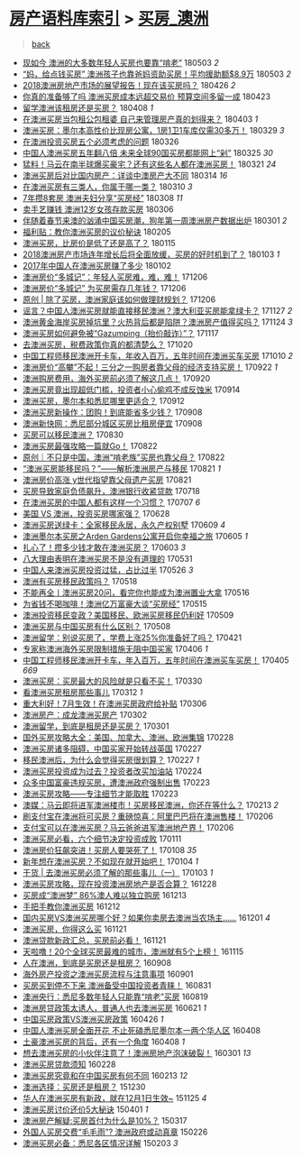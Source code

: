 [房产语料库索引](../../README.md)  > [买房_澳洲](买房_澳洲.md)
====
> [back](../README.md)

- [现如今 澳洲的大多数年轻人买房也要靠“啃老”](http://jkwz.applinzi.com/ittc/7098880678953485329.html#%E7%8E%B0%E5%A6%82%E4%BB%8A+%E6%BE%B3%E6%B4%B2%E7%9A%84%E5%A4%A7%E5%A4%9A%E6%95%B0%E5%B9%B4%E8%BD%BB%E4%BA%BA%E4%B9%B0%E6%88%BF%E4%B9%9F%E8%A6%81%E9%9D%A0%E2%80%9C%E5%95%83%E8%80%81%E2%80%9D) 180503 *2* 
- [“妈，给点钱买房” 澳洲孩子也靠爸妈资助买房！平均援助额$8.9万](http://jkwz.applinzi.com/ittc/7098837443384181767.html#%E2%80%9C%E5%A6%88%EF%BC%8C%E7%BB%99%E7%82%B9%E9%92%B1%E4%B9%B0%E6%88%BF%E2%80%9D+%E6%BE%B3%E6%B4%B2%E5%AD%A9%E5%AD%90%E4%B9%9F%E9%9D%A0%E7%88%B8%E5%A6%88%E8%B5%84%E5%8A%A9%E4%B9%B0%E6%88%BF%EF%BC%81%E5%B9%B3%E5%9D%87%E6%8F%B4%E5%8A%A9%E9%A2%9D%248.9%E4%B8%87) 180503 *2* 
- [2018澳洲房地产市场的展望报告！现在该买房吗？](http://jkwz.applinzi.com/ittc/7096379049406628870.html#2018%E6%BE%B3%E6%B4%B2%E6%88%BF%E5%9C%B0%E4%BA%A7%E5%B8%82%E5%9C%BA%E7%9A%84%E5%B1%95%E6%9C%9B%E6%8A%A5%E5%91%8A%EF%BC%81%E7%8E%B0%E5%9C%A8%E8%AF%A5%E4%B9%B0%E6%88%BF%E5%90%97%EF%BC%9F) 180426 *2* 
- [你真的准备够了吗 澳洲买房成本远超交易价 预算空间多留一成](http://jkwz.applinzi.com/ittc/7095098162077500433.html#%E4%BD%A0%E7%9C%9F%E7%9A%84%E5%87%86%E5%A4%87%E5%A4%9F%E4%BA%86%E5%90%97+%E6%BE%B3%E6%B4%B2%E4%B9%B0%E6%88%BF%E6%88%90%E6%9C%AC%E8%BF%9C%E8%B6%85%E4%BA%A4%E6%98%93%E4%BB%B7+%E9%A2%84%E7%AE%97%E7%A9%BA%E9%97%B4%E5%A4%9A%E7%95%99%E4%B8%80%E6%88%90) 180423  
- [留学澳洲该租房还是买房？](http://jkwz.applinzi.com/ittc/7089666021088822283.html#%E7%95%99%E5%AD%A6%E6%BE%B3%E6%B4%B2%E8%AF%A5%E7%A7%9F%E6%88%BF%E8%BF%98%E6%98%AF%E4%B9%B0%E6%88%BF%EF%BC%9F) 180408 *1* 
- [在澳洲买房当包租公包租婆 自己来管理房产真的划得来？](http://jkwz.applinzi.com/ittc/7087761792698942480.html#%E5%9C%A8%E6%BE%B3%E6%B4%B2%E4%B9%B0%E6%88%BF%E5%BD%93%E5%8C%85%E7%A7%9F%E5%85%AC%E5%8C%85%E7%A7%9F%E5%A9%86+%E8%87%AA%E5%B7%B1%E6%9D%A5%E7%AE%A1%E7%90%86%E6%88%BF%E4%BA%A7%E7%9C%9F%E7%9A%84%E5%88%92%E5%BE%97%E6%9D%A5%EF%BC%9F) 180403 *1* 
- [澳洲买房：墨尔本高性价比现房公寓，1房1卫1车库仅需30多万！](http://jkwz.applinzi.com/ittc/7085860831139202058.html#%E6%BE%B3%E6%B4%B2%E4%B9%B0%E6%88%BF%EF%BC%9A%E5%A2%A8%E5%B0%94%E6%9C%AC%E9%AB%98%E6%80%A7%E4%BB%B7%E6%AF%94%E7%8E%B0%E6%88%BF%E5%85%AC%E5%AF%93%EF%BC%8C1%E6%88%BF1%E5%8D%AB1%E8%BD%A6%E5%BA%93%E4%BB%85%E9%9C%8030%E5%A4%9A%E4%B8%87%EF%BC%81) 180329 *3* 
- [在澳洲投资买房五个必须考虑的问题](http://jkwz.applinzi.com/ittc/7084707319881663499.html#%E5%9C%A8%E6%BE%B3%E6%B4%B2%E6%8A%95%E8%B5%84%E4%B9%B0%E6%88%BF%E4%BA%94%E4%B8%AA%E5%BF%85%E9%A1%BB%E8%80%83%E8%99%91%E7%9A%84%E9%97%AE%E9%A2%98) 180326  
- [中国人澳洲买房五年翻八倍 未来全球90国买房都能网上“剁”](http://jkwz.applinzi.com/ittc/7084369956575904778.html#%E4%B8%AD%E5%9B%BD%E4%BA%BA%E6%BE%B3%E6%B4%B2%E4%B9%B0%E6%88%BF%E4%BA%94%E5%B9%B4%E7%BF%BB%E5%85%AB%E5%80%8D+%E6%9C%AA%E6%9D%A5%E5%85%A8%E7%90%8390%E5%9B%BD%E4%B9%B0%E6%88%BF%E9%83%BD%E8%83%BD%E7%BD%91%E4%B8%8A%E2%80%9C%E5%89%81%E2%80%9D) 180325 *30* 
- [猛料！马云在南半球爆买豪宅？还有这些名人都在澳洲买房！](http://jkwz.applinzi.com/ittc/7082861067808277520.html#%E7%8C%9B%E6%96%99%EF%BC%81%E9%A9%AC%E4%BA%91%E5%9C%A8%E5%8D%97%E5%8D%8A%E7%90%83%E7%88%86%E4%B9%B0%E8%B1%AA%E5%AE%85%EF%BC%9F%E8%BF%98%E6%9C%89%E8%BF%99%E4%BA%9B%E5%90%8D%E4%BA%BA%E9%83%BD%E5%9C%A8%E6%BE%B3%E6%B4%B2%E4%B9%B0%E6%88%BF%EF%BC%81) 180321 *24* 
- [澳洲买房后对比国内房产：详谈中澳房产大不同](http://jkwz.applinzi.com/ittc/7079899879851951110.html#%E6%BE%B3%E6%B4%B2%E4%B9%B0%E6%88%BF%E5%90%8E%E5%AF%B9%E6%AF%94%E5%9B%BD%E5%86%85%E6%88%BF%E4%BA%A7%EF%BC%9A%E8%AF%A6%E8%B0%88%E4%B8%AD%E6%BE%B3%E6%88%BF%E4%BA%A7%E5%A4%A7%E4%B8%8D%E5%90%8C) 180314 *16* 
- [在澳洲买房有三类人，你属于哪一类？](http://jkwz.applinzi.com/ittc/7078761721093424144.html#%E5%9C%A8%E6%BE%B3%E6%B4%B2%E4%B9%B0%E6%88%BF%E6%9C%89%E4%B8%89%E7%B1%BB%E4%BA%BA%EF%BC%8C%E4%BD%A0%E5%B1%9E%E4%BA%8E%E5%93%AA%E4%B8%80%E7%B1%BB%EF%BC%9F) 180310 *3* 
- [7年攒8套房 澳洲夫妇分享“买房经”](http://jkwz.applinzi.com/ittc/7078110567162446854.html#7%E5%B9%B4%E6%94%928%E5%A5%97%E6%88%BF+%E6%BE%B3%E6%B4%B2%E5%A4%AB%E5%A6%87%E5%88%86%E4%BA%AB%E2%80%9C%E4%B9%B0%E6%88%BF%E7%BB%8F%E2%80%9D) 180308 *11* 
- [卖手艺赚钱 澳洲12岁女孩存款买房](http://jkwz.applinzi.com/ittc/7077393882520486929.html#%E5%8D%96%E6%89%8B%E8%89%BA%E8%B5%9A%E9%92%B1+%E6%BE%B3%E6%B4%B212%E5%B2%81%E5%A5%B3%E5%AD%A9%E5%AD%98%E6%AC%BE%E4%B9%B0%E6%88%BF) 180306  
- [伴随着春节来澳的汹涌中国买房潮，狗年第一周澳洲房产数据出炉](http://jkwz.applinzi.com/ittc/7075519762157536273.html#%E4%BC%B4%E9%9A%8F%E7%9D%80%E6%98%A5%E8%8A%82%E6%9D%A5%E6%BE%B3%E7%9A%84%E6%B1%B9%E6%B6%8C%E4%B8%AD%E5%9B%BD%E4%B9%B0%E6%88%BF%E6%BD%AE%EF%BC%8C%E7%8B%97%E5%B9%B4%E7%AC%AC%E4%B8%80%E5%91%A8%E6%BE%B3%E6%B4%B2%E6%88%BF%E4%BA%A7%E6%95%B0%E6%8D%AE%E5%87%BA%E7%82%89) 180301 *2* 
- [福利贴：教你澳洲买房的议价秘诀](http://jkwz.applinzi.com/ittc/7066560114134090768.html#%E7%A6%8F%E5%88%A9%E8%B4%B4%EF%BC%9A%E6%95%99%E4%BD%A0%E6%BE%B3%E6%B4%B2%E4%B9%B0%E6%88%BF%E7%9A%84%E8%AE%AE%E4%BB%B7%E7%A7%98%E8%AF%80) 180205  
- [澳洲买房，比房价是低了还是高了？](http://jkwz.applinzi.com/ittc/7058888990625629201.html#%E6%BE%B3%E6%B4%B2%E4%B9%B0%E6%88%BF%EF%BC%8C%E6%AF%94%E6%88%BF%E4%BB%B7%E6%98%AF%E4%BD%8E%E4%BA%86%E8%BF%98%E6%98%AF%E9%AB%98%E4%BA%86%EF%BC%9F) 180115  
- [2018澳洲房产市场连年增长后将全面放缓，买房的好时机到了？](http://jkwz.applinzi.com/ittc/7054353061835703307.html#2018%E6%BE%B3%E6%B4%B2%E6%88%BF%E4%BA%A7%E5%B8%82%E5%9C%BA%E8%BF%9E%E5%B9%B4%E5%A2%9E%E9%95%BF%E5%90%8E%E5%B0%86%E5%85%A8%E9%9D%A2%E6%94%BE%E7%BC%93%EF%BC%8C%E4%B9%B0%E6%88%BF%E7%9A%84%E5%A5%BD%E6%97%B6%E6%9C%BA%E5%88%B0%E4%BA%86%EF%BC%9F) 180103 *1* 
- [2017年中国人在澳洲买房赚了多少](http://jkwz.applinzi.com/ittc/7054126079659213835.html#2017%E5%B9%B4%E4%B8%AD%E5%9B%BD%E4%BA%BA%E5%9C%A8%E6%BE%B3%E6%B4%B2%E4%B9%B0%E6%88%BF%E8%B5%9A%E4%BA%86%E5%A4%9A%E5%B0%91) 180102  
- [澳洲房价“多城记”：年轻人买房难，难，难！](http://jkwz.applinzi.com/ittc/7044010613573944337.html#%E6%BE%B3%E6%B4%B2%E6%88%BF%E4%BB%B7%E2%80%9C%E5%A4%9A%E5%9F%8E%E8%AE%B0%E2%80%9D%EF%BC%9A%E5%B9%B4%E8%BD%BB%E4%BA%BA%E4%B9%B0%E6%88%BF%E9%9A%BE%EF%BC%8C%E9%9A%BE%EF%BC%8C%E9%9A%BE%EF%BC%81) 171206  
- [澳洲房价“多城记” 为买房需存几年钱？](http://jkwz.applinzi.com/ittc/7044010613372617744.html#%E6%BE%B3%E6%B4%B2%E6%88%BF%E4%BB%B7%E2%80%9C%E5%A4%9A%E5%9F%8E%E8%AE%B0%E2%80%9D+%E4%B8%BA%E4%B9%B0%E6%88%BF%E9%9C%80%E5%AD%98%E5%87%A0%E5%B9%B4%E9%92%B1%EF%BC%9F) 171206  
- [原创 | 除了买房，澳洲家庭该如何做理财规划？](http://jkwz.applinzi.com/ittc/7042190100568474640.html#%E5%8E%9F%E5%88%9B+%7C+%E9%99%A4%E4%BA%86%E4%B9%B0%E6%88%BF%EF%BC%8C%E6%BE%B3%E6%B4%B2%E5%AE%B6%E5%BA%AD%E8%AF%A5%E5%A6%82%E4%BD%95%E5%81%9A%E7%90%86%E8%B4%A2%E8%A7%84%E5%88%92%EF%BC%9F) 171206  
- [谣言？中国人澳洲买房就能直接移民澳洲？澳大利亚买房能拿绿卡？](http://jkwz.applinzi.com/ittc/7039517731655779344.html#%E8%B0%A3%E8%A8%80%EF%BC%9F%E4%B8%AD%E5%9B%BD%E4%BA%BA%E6%BE%B3%E6%B4%B2%E4%B9%B0%E6%88%BF%E5%B0%B1%E8%83%BD%E7%9B%B4%E6%8E%A5%E7%A7%BB%E6%B0%91%E6%BE%B3%E6%B4%B2%EF%BC%9F%E6%BE%B3%E5%A4%A7%E5%88%A9%E4%BA%9A%E4%B9%B0%E6%88%BF%E8%83%BD%E6%8B%BF%E7%BB%BF%E5%8D%A1%EF%BC%9F) 171127 *2* 
- [澳洲黄金海岸买房掉坑里？火热背后都是陷阱？澳洲房产值得买吗？](http://jkwz.applinzi.com/ittc/7038525750087517201.html#%E6%BE%B3%E6%B4%B2%E9%BB%84%E9%87%91%E6%B5%B7%E5%B2%B8%E4%B9%B0%E6%88%BF%E6%8E%89%E5%9D%91%E9%87%8C%EF%BC%9F%E7%81%AB%E7%83%AD%E8%83%8C%E5%90%8E%E9%83%BD%E6%98%AF%E9%99%B7%E9%98%B1%EF%BC%9F%E6%BE%B3%E6%B4%B2%E6%88%BF%E4%BA%A7%E5%80%BC%E5%BE%97%E4%B9%B0%E5%90%97%EF%BC%9F) 171124 *3* 
- [澳洲买房如何避免被“Gazumping（抬价敲诈）”？](http://jkwz.applinzi.com/ittc/7036863379833095185.html#%E6%BE%B3%E6%B4%B2%E4%B9%B0%E6%88%BF%E5%A6%82%E4%BD%95%E9%81%BF%E5%85%8D%E8%A2%AB%E2%80%9CGazumping%EF%BC%88%E6%8A%AC%E4%BB%B7%E6%95%B2%E8%AF%88%EF%BC%89%E2%80%9D%EF%BC%9F) 171117  
- [去澳洲买房，税费政策你真的都清楚么？](http://jkwz.applinzi.com/ittc/7026483692229362705.html#%E5%8E%BB%E6%BE%B3%E6%B4%B2%E4%B9%B0%E6%88%BF%EF%BC%8C%E7%A8%8E%E8%B4%B9%E6%94%BF%E7%AD%96%E4%BD%A0%E7%9C%9F%E7%9A%84%E9%83%BD%E6%B8%85%E6%A5%9A%E4%B9%88%EF%BC%9F) 171020  
- [中国工程师移民澳洲开卡车，年收入百万，五年时间在澳洲买车买房](http://jkwz.applinzi.com/ittc/7022862065662952464.html#%E4%B8%AD%E5%9B%BD%E5%B7%A5%E7%A8%8B%E5%B8%88%E7%A7%BB%E6%B0%91%E6%BE%B3%E6%B4%B2%E5%BC%80%E5%8D%A1%E8%BD%A6%EF%BC%8C%E5%B9%B4%E6%94%B6%E5%85%A5%E7%99%BE%E4%B8%87%EF%BC%8C%E4%BA%94%E5%B9%B4%E6%97%B6%E9%97%B4%E5%9C%A8%E6%BE%B3%E6%B4%B2%E4%B9%B0%E8%BD%A6%E4%B9%B0%E6%88%BF) 171010 *2* 
- [澳洲房价“高攀”不起！三分之一购房者靠父母的经济支持买房！](http://jkwz.applinzi.com/ittc/7016133330297422865.html#%E6%BE%B3%E6%B4%B2%E6%88%BF%E4%BB%B7%E2%80%9C%E9%AB%98%E6%94%80%E2%80%9D%E4%B8%8D%E8%B5%B7%EF%BC%81%E4%B8%89%E5%88%86%E4%B9%8B%E4%B8%80%E8%B4%AD%E6%88%BF%E8%80%85%E9%9D%A0%E7%88%B6%E6%AF%8D%E7%9A%84%E7%BB%8F%E6%B5%8E%E6%94%AF%E6%8C%81%E4%B9%B0%E6%88%BF%EF%BC%81) 170922 *1* 
- [澳洲购房费用，海外买房前必须了解这几点！](http://jkwz.applinzi.com/ittc/7015408782241432593.html#%E6%BE%B3%E6%B4%B2%E8%B4%AD%E6%88%BF%E8%B4%B9%E7%94%A8%EF%BC%8C%E6%B5%B7%E5%A4%96%E4%B9%B0%E6%88%BF%E5%89%8D%E5%BF%85%E9%A1%BB%E4%BA%86%E8%A7%A3%E8%BF%99%E5%87%A0%E7%82%B9%EF%BC%81) 170920  
- [澳洲买房竟出现超低门槛，投资者小心偷鸡不成反蚀米](http://jkwz.applinzi.com/ittc/7013181986058011665.html#%E6%BE%B3%E6%B4%B2%E4%B9%B0%E6%88%BF%E7%AB%9F%E5%87%BA%E7%8E%B0%E8%B6%85%E4%BD%8E%E9%97%A8%E6%A7%9B%EF%BC%8C%E6%8A%95%E8%B5%84%E8%80%85%E5%B0%8F%E5%BF%83%E5%81%B7%E9%B8%A1%E4%B8%8D%E6%88%90%E5%8F%8D%E8%9A%80%E7%B1%B3) 170914  
- [澳洲买房，墨尔本和悉尼哪里更适合？](http://jkwz.applinzi.com/ittc/7012474478129579024.html#%E6%BE%B3%E6%B4%B2%E4%B9%B0%E6%88%BF%EF%BC%8C%E5%A2%A8%E5%B0%94%E6%9C%AC%E5%92%8C%E6%82%89%E5%B0%BC%E5%93%AA%E9%87%8C%E6%9B%B4%E9%80%82%E5%90%88%EF%BC%9F) 170912  
- [澳洲买房新操作：团购！到底能省多少钱？](http://jkwz.applinzi.com/ittc/7010939465336620048.html#%E6%BE%B3%E6%B4%B2%E4%B9%B0%E6%88%BF%E6%96%B0%E6%93%8D%E4%BD%9C%EF%BC%9A%E5%9B%A2%E8%B4%AD%EF%BC%81%E5%88%B0%E5%BA%95%E8%83%BD%E7%9C%81%E5%A4%9A%E5%B0%91%E9%92%B1%EF%BC%9F) 170908  
- [澳洲新快网：悉尼部分城区买房比租房便宜](http://jkwz.applinzi.com/ittc/7010936099608986385.html#%E6%BE%B3%E6%B4%B2%E6%96%B0%E5%BF%AB%E7%BD%91%EF%BC%9A%E6%82%89%E5%B0%BC%E9%83%A8%E5%88%86%E5%9F%8E%E5%8C%BA%E4%B9%B0%E6%88%BF%E6%AF%94%E7%A7%9F%E6%88%BF%E4%BE%BF%E5%AE%9C) 170908  
- [买房可以移民澳洲？](http://jkwz.applinzi.com/ittc/7007658926856995857.html#%E4%B9%B0%E6%88%BF%E5%8F%AF%E4%BB%A5%E7%A7%BB%E6%B0%91%E6%BE%B3%E6%B4%B2%EF%BC%9F) 170830  
- [澳洲买房最强攻略一篇就Go！](http://jkwz.applinzi.com/ittc/7004680732398846993.html#%E6%BE%B3%E6%B4%B2%E4%B9%B0%E6%88%BF%E6%9C%80%E5%BC%BA%E6%94%BB%E7%95%A5%E4%B8%80%E7%AF%87%E5%B0%B1Go%EF%BC%81) 170822  
- [原创｜不只是中国，澳洲“啃老族”买房也靠父母？](http://jkwz.applinzi.com/ittc/7004629073652089873.html#%E5%8E%9F%E5%88%9B%EF%BD%9C%E4%B8%8D%E5%8F%AA%E6%98%AF%E4%B8%AD%E5%9B%BD%EF%BC%8C%E6%BE%B3%E6%B4%B2%E2%80%9C%E5%95%83%E8%80%81%E6%97%8F%E2%80%9D%E4%B9%B0%E6%88%BF%E4%B9%9F%E9%9D%A0%E7%88%B6%E6%AF%8D%EF%BC%9F) 170822  
- [“澳洲买房能移民吗？”——解析澳洲房产与移民](http://jkwz.applinzi.com/ittc/7004215554964194321.html#%E2%80%9C%E6%BE%B3%E6%B4%B2%E4%B9%B0%E6%88%BF%E8%83%BD%E7%A7%BB%E6%B0%91%E5%90%97%EF%BC%9F%E2%80%9D%E2%80%94%E2%80%94%E8%A7%A3%E6%9E%90%E6%BE%B3%E6%B4%B2%E6%88%BF%E4%BA%A7%E4%B8%8E%E7%A7%BB%E6%B0%91) 170821 *1* 
- [澳洲房价高涨 y世代指望靠父母遗产买房](http://jkwz.applinzi.com/ittc/7004276598415819792.html#%E6%BE%B3%E6%B4%B2%E6%88%BF%E4%BB%B7%E9%AB%98%E6%B6%A8+y%E4%B8%96%E4%BB%A3%E6%8C%87%E6%9C%9B%E9%9D%A0%E7%88%B6%E6%AF%8D%E9%81%97%E4%BA%A7%E4%B9%B0%E6%88%BF) 170821  
- [买房导致家庭负债飙升，澳洲银行收紧贷款](http://jkwz.applinzi.com/ittc/6991551831996892177.html#%E4%B9%B0%E6%88%BF%E5%AF%BC%E8%87%B4%E5%AE%B6%E5%BA%AD%E8%B4%9F%E5%80%BA%E9%A3%99%E5%8D%87%EF%BC%8C%E6%BE%B3%E6%B4%B2%E9%93%B6%E8%A1%8C%E6%94%B6%E7%B4%A7%E8%B4%B7%E6%AC%BE) 170718  
- [在澳洲买房的中国人都有这样一个习惯？](http://jkwz.applinzi.com/ittc/6987580328024474629.html#%E5%9C%A8%E6%BE%B3%E6%B4%B2%E4%B9%B0%E6%88%BF%E7%9A%84%E4%B8%AD%E5%9B%BD%E4%BA%BA%E9%83%BD%E6%9C%89%E8%BF%99%E6%A0%B7%E4%B8%80%E4%B8%AA%E4%B9%A0%E6%83%AF%EF%BC%9F) 170707 *6* 
- [美国 VS 澳洲，投资买房哪家强？](http://jkwz.applinzi.com/ittc/6984232035722724357.html#%E7%BE%8E%E5%9B%BD+VS+%E6%BE%B3%E6%B4%B2%EF%BC%8C%E6%8A%95%E8%B5%84%E4%B9%B0%E6%88%BF%E5%93%AA%E5%AE%B6%E5%BC%BA%EF%BC%9F) 170628  
- [澳洲买房送绿卡：全家移民永居，永久产权别墅](http://jkwz.applinzi.com/ittc/6977114864387359749.html#%E6%BE%B3%E6%B4%B2%E4%B9%B0%E6%88%BF%E9%80%81%E7%BB%BF%E5%8D%A1%EF%BC%9A%E5%85%A8%E5%AE%B6%E7%A7%BB%E6%B0%91%E6%B0%B8%E5%B1%85%EF%BC%8C%E6%B0%B8%E4%B9%85%E4%BA%A7%E6%9D%83%E5%88%AB%E5%A2%85) 170609 *4* 
- [澳洲墨尔本买房之Arden Gardens公寓开启你幸福之旅](http://jkwz.applinzi.com/ittc/6975745462819619844.html#%E6%BE%B3%E6%B4%B2%E5%A2%A8%E5%B0%94%E6%9C%AC%E4%B9%B0%E6%88%BF%E4%B9%8BArden+Gardens%E5%85%AC%E5%AF%93%E5%BC%80%E5%90%AF%E4%BD%A0%E5%B9%B8%E7%A6%8F%E4%B9%8B%E6%97%85) 170605 *1* 
- [扎心了！攒多少钱才敢在澳洲买房？](http://jkwz.applinzi.com/ittc/6974967297260127236.html#%E6%89%8E%E5%BF%83%E4%BA%86%EF%BC%81%E6%94%92%E5%A4%9A%E5%B0%91%E9%92%B1%E6%89%8D%E6%95%A2%E5%9C%A8%E6%BE%B3%E6%B4%B2%E4%B9%B0%E6%88%BF%EF%BC%9F) 170603 *3* 
- [八大理由表明在澳洲买房不是没有道理的](http://jkwz.applinzi.com/ittc/6973841774261830660.html#%E5%85%AB%E5%A4%A7%E7%90%86%E7%94%B1%E8%A1%A8%E6%98%8E%E5%9C%A8%E6%BE%B3%E6%B4%B2%E4%B9%B0%E6%88%BF%E4%B8%8D%E6%98%AF%E6%B2%A1%E6%9C%89%E9%81%93%E7%90%86%E7%9A%84) 170531  
- [中国人来澳洲买房投资过猛，占比过半](http://jkwz.applinzi.com/ittc/6971895521131103237.html#%E4%B8%AD%E5%9B%BD%E4%BA%BA%E6%9D%A5%E6%BE%B3%E6%B4%B2%E4%B9%B0%E6%88%BF%E6%8A%95%E8%B5%84%E8%BF%87%E7%8C%9B%EF%BC%8C%E5%8D%A0%E6%AF%94%E8%BF%87%E5%8D%8A) 170526 *3* 
- [澳洲有买房移民政策吗？](http://jkwz.applinzi.com/ittc/6968934013065495557.html#%E6%BE%B3%E6%B4%B2%E6%9C%89%E4%B9%B0%E6%88%BF%E7%A7%BB%E6%B0%91%E6%94%BF%E7%AD%96%E5%90%97%EF%BC%9F) 170518  
- [不能再全丨澳洲买房20问，看完你也能成为澳洲置业大拿](http://jkwz.applinzi.com/ittc/6968248815155938308.html#%E4%B8%8D%E8%83%BD%E5%86%8D%E5%85%A8%E4%B8%A8%E6%BE%B3%E6%B4%B2%E4%B9%B0%E6%88%BF20%E9%97%AE%EF%BC%8C%E7%9C%8B%E5%AE%8C%E4%BD%A0%E4%B9%9F%E8%83%BD%E6%88%90%E4%B8%BA%E6%BE%B3%E6%B4%B2%E7%BD%AE%E4%B8%9A%E5%A4%A7%E6%8B%BF) 170516  
- [为省钱不喝咖啡！澳洲亿万富豪大谈“买房经”](http://jkwz.applinzi.com/ittc/6967930903480239109.html#%E4%B8%BA%E7%9C%81%E9%92%B1%E4%B8%8D%E5%96%9D%E5%92%96%E5%95%A1%EF%BC%81%E6%BE%B3%E6%B4%B2%E4%BA%BF%E4%B8%87%E5%AF%8C%E8%B1%AA%E5%A4%A7%E8%B0%88%E2%80%9C%E4%B9%B0%E6%88%BF%E7%BB%8F%E2%80%9D) 170515  
- [澳洲投资移民变政？美国移民、欧洲买房移民仍利好](http://jkwz.applinzi.com/ittc/6965587292356871172.html#%E6%BE%B3%E6%B4%B2%E6%8A%95%E8%B5%84%E7%A7%BB%E6%B0%91%E5%8F%98%E6%94%BF%EF%BC%9F%E7%BE%8E%E5%9B%BD%E7%A7%BB%E6%B0%91%E3%80%81%E6%AC%A7%E6%B4%B2%E4%B9%B0%E6%88%BF%E7%A7%BB%E6%B0%91%E4%BB%8D%E5%88%A9%E5%A5%BD) 170509  
- [澳洲买房与中国买房有什么区别？](http://jkwz.applinzi.com/ittc/6965343328961823748.html#%E6%BE%B3%E6%B4%B2%E4%B9%B0%E6%88%BF%E4%B8%8E%E4%B8%AD%E5%9B%BD%E4%B9%B0%E6%88%BF%E6%9C%89%E4%BB%80%E4%B9%88%E5%8C%BA%E5%88%AB%EF%BC%9F) 170508  
- [澳洲留学：别说买房了，学费上涨25%你准备好了吗？](http://jkwz.applinzi.com/ittc/6958279215123268613.html#%E6%BE%B3%E6%B4%B2%E7%95%99%E5%AD%A6%EF%BC%9A%E5%88%AB%E8%AF%B4%E4%B9%B0%E6%88%BF%E4%BA%86%EF%BC%8C%E5%AD%A6%E8%B4%B9%E4%B8%8A%E6%B6%A825%25%E4%BD%A0%E5%87%86%E5%A4%87%E5%A5%BD%E4%BA%86%E5%90%97%EF%BC%9F) 170421  
- [专家称澳洲海外买房限制措施无阻中国买家](http://jkwz.applinzi.com/ittc/6953334817008649220.html#%E4%B8%93%E5%AE%B6%E7%A7%B0%E6%BE%B3%E6%B4%B2%E6%B5%B7%E5%A4%96%E4%B9%B0%E6%88%BF%E9%99%90%E5%88%B6%E6%8E%AA%E6%96%BD%E6%97%A0%E9%98%BB%E4%B8%AD%E5%9B%BD%E4%B9%B0%E5%AE%B6) 170406 *1* 
- [中国工程师移民澳洲开卡车，年入百万，五年时间在澳洲买车买房！](http://jkwz.applinzi.com/ittc/6953015884208669700.html#%E4%B8%AD%E5%9B%BD%E5%B7%A5%E7%A8%8B%E5%B8%88%E7%A7%BB%E6%B0%91%E6%BE%B3%E6%B4%B2%E5%BC%80%E5%8D%A1%E8%BD%A6%EF%BC%8C%E5%B9%B4%E5%85%A5%E7%99%BE%E4%B8%87%EF%BC%8C%E4%BA%94%E5%B9%B4%E6%97%B6%E9%97%B4%E5%9C%A8%E6%BE%B3%E6%B4%B2%E4%B9%B0%E8%BD%A6%E4%B9%B0%E6%88%BF%EF%BC%81) 170405 *669* 
- [澳洲买房：买房最大的风险就是只看不买！](http://jkwz.applinzi.com/ittc/6950835860235879429.html#%E6%BE%B3%E6%B4%B2%E4%B9%B0%E6%88%BF%EF%BC%9A%E4%B9%B0%E6%88%BF%E6%9C%80%E5%A4%A7%E7%9A%84%E9%A3%8E%E9%99%A9%E5%B0%B1%E6%98%AF%E5%8F%AA%E7%9C%8B%E4%B8%8D%E4%B9%B0%EF%BC%81) 170330  
- [看澳洲买房租房那些事儿](http://jkwz.applinzi.com/ittc/6944138548721746949.html#%E7%9C%8B%E6%BE%B3%E6%B4%B2%E4%B9%B0%E6%88%BF%E7%A7%9F%E6%88%BF%E9%82%A3%E4%BA%9B%E4%BA%8B%E5%84%BF) 170312 *1* 
- [重大利好！7月生效！在澳洲买房政府给补贴](http://jkwz.applinzi.com/ittc/6941858115430646788.html#%E9%87%8D%E5%A4%A7%E5%88%A9%E5%A5%BD%EF%BC%817%E6%9C%88%E7%94%9F%E6%95%88%EF%BC%81%E5%9C%A8%E6%BE%B3%E6%B4%B2%E4%B9%B0%E6%88%BF%E6%94%BF%E5%BA%9C%E7%BB%99%E8%A1%A5%E8%B4%B4) 170306  
- [澳洲房产：成龙澳洲买房产](http://jkwz.applinzi.com/ittc/6940460586684122117.html#%E6%BE%B3%E6%B4%B2%E6%88%BF%E4%BA%A7%EF%BC%9A%E6%88%90%E9%BE%99%E6%BE%B3%E6%B4%B2%E4%B9%B0%E6%88%BF%E4%BA%A7) 170302  
- [澳洲留学，到底是租房还是买房？](http://jkwz.applinzi.com/ittc/6940125889005356036.html#%E6%BE%B3%E6%B4%B2%E7%95%99%E5%AD%A6%EF%BC%8C%E5%88%B0%E5%BA%95%E6%98%AF%E7%A7%9F%E6%88%BF%E8%BF%98%E6%98%AF%E4%B9%B0%E6%88%BF%EF%BC%9F) 170301  
- [国外买房攻略大全：美国、加拿大、澳洲、欧洲集锦](http://jkwz.applinzi.com/ittc/6939704832897319940.html#%E5%9B%BD%E5%A4%96%E4%B9%B0%E6%88%BF%E6%94%BB%E7%95%A5%E5%A4%A7%E5%85%A8%EF%BC%9A%E7%BE%8E%E5%9B%BD%E3%80%81%E5%8A%A0%E6%8B%BF%E5%A4%A7%E3%80%81%E6%BE%B3%E6%B4%B2%E3%80%81%E6%AC%A7%E6%B4%B2%E9%9B%86%E9%94%A6) 170228  
- [澳洲买房诸多阻碍，中国买家开始转战英国](http://jkwz.applinzi.com/ittc/6939324767676138500.html#%E6%BE%B3%E6%B4%B2%E4%B9%B0%E6%88%BF%E8%AF%B8%E5%A4%9A%E9%98%BB%E7%A2%8D%EF%BC%8C%E4%B8%AD%E5%9B%BD%E4%B9%B0%E5%AE%B6%E5%BC%80%E5%A7%8B%E8%BD%AC%E6%88%98%E8%8B%B1%E5%9B%BD) 170227  
- [移民澳洲后，为什么会觉得买房很划算？](http://jkwz.applinzi.com/ittc/6939249053077603333.html#%E7%A7%BB%E6%B0%91%E6%BE%B3%E6%B4%B2%E5%90%8E%EF%BC%8C%E4%B8%BA%E4%BB%80%E4%B9%88%E4%BC%9A%E8%A7%89%E5%BE%97%E4%B9%B0%E6%88%BF%E5%BE%88%E5%88%92%E7%AE%97%EF%BC%9F) 170227 *1* 
- [澳洲买房投资成为过去？投资者改买加油站](http://jkwz.applinzi.com/ittc/6938164986483573765.html#%E6%BE%B3%E6%B4%B2%E4%B9%B0%E6%88%BF%E6%8A%95%E8%B5%84%E6%88%90%E4%B8%BA%E8%BF%87%E5%8E%BB%EF%BC%9F%E6%8A%95%E8%B5%84%E8%80%85%E6%94%B9%E4%B9%B0%E5%8A%A0%E6%B2%B9%E7%AB%99) 170224  
- [众多中国富豪违规买房，遭澳洲政府强制出售](http://jkwz.applinzi.com/ittc/6937860152916182020.html#%E4%BC%97%E5%A4%9A%E4%B8%AD%E5%9B%BD%E5%AF%8C%E8%B1%AA%E8%BF%9D%E8%A7%84%E4%B9%B0%E6%88%BF%EF%BC%8C%E9%81%AD%E6%BE%B3%E6%B4%B2%E6%94%BF%E5%BA%9C%E5%BC%BA%E5%88%B6%E5%87%BA%E5%94%AE) 170223  
- [澳洲买房攻略——专注细节才能取胜](http://jkwz.applinzi.com/ittc/6937833396561773573.html#%E6%BE%B3%E6%B4%B2%E4%B9%B0%E6%88%BF%E6%94%BB%E7%95%A5%E2%80%94%E2%80%94%E4%B8%93%E6%B3%A8%E7%BB%86%E8%8A%82%E6%89%8D%E8%83%BD%E5%8F%96%E8%83%9C) 170223  
- [澳媒：马云即将进军澳洲楼市！买房移民澳洲，你还在等什么？](http://jkwz.applinzi.com/ittc/6934116430621705220.html#%E6%BE%B3%E5%AA%92%EF%BC%9A%E9%A9%AC%E4%BA%91%E5%8D%B3%E5%B0%86%E8%BF%9B%E5%86%9B%E6%BE%B3%E6%B4%B2%E6%A5%BC%E5%B8%82%EF%BC%81%E4%B9%B0%E6%88%BF%E7%A7%BB%E6%B0%91%E6%BE%B3%E6%B4%B2%EF%BC%8C%E4%BD%A0%E8%BF%98%E5%9C%A8%E7%AD%89%E4%BB%80%E4%B9%88%EF%BC%9F) 170213 *2* 
- [刷支付宝在澳洲将可买房？重磅惊喜：阿里巴巴将在澳洲售楼！](http://jkwz.applinzi.com/ittc/6931521560790959108.html#%E5%88%B7%E6%94%AF%E4%BB%98%E5%AE%9D%E5%9C%A8%E6%BE%B3%E6%B4%B2%E5%B0%86%E5%8F%AF%E4%B9%B0%E6%88%BF%EF%BC%9F%E9%87%8D%E7%A3%85%E6%83%8A%E5%96%9C%EF%BC%9A%E9%98%BF%E9%87%8C%E5%B7%B4%E5%B7%B4%E5%B0%86%E5%9C%A8%E6%BE%B3%E6%B4%B2%E5%94%AE%E6%A5%BC%EF%BC%81) 170206  
- [支付宝可以在澳洲买房？马云爸爸进军澳洲地产界！](http://jkwz.applinzi.com/ittc/6931461755149747204.html#%E6%94%AF%E4%BB%98%E5%AE%9D%E5%8F%AF%E4%BB%A5%E5%9C%A8%E6%BE%B3%E6%B4%B2%E4%B9%B0%E6%88%BF%EF%BC%9F%E9%A9%AC%E4%BA%91%E7%88%B8%E7%88%B8%E8%BF%9B%E5%86%9B%E6%BE%B3%E6%B4%B2%E5%9C%B0%E4%BA%A7%E7%95%8C%EF%BC%81) 170206  
- [澳洲买房必看，六个细节决定投资成败](http://jkwz.applinzi.com/ittc/6921837712486433796.html#%E6%BE%B3%E6%B4%B2%E4%B9%B0%E6%88%BF%E5%BF%85%E7%9C%8B%EF%BC%8C%E5%85%AD%E4%B8%AA%E7%BB%86%E8%8A%82%E5%86%B3%E5%AE%9A%E6%8A%95%E8%B5%84%E6%88%90%E8%B4%A5) 170111  
- [澳洲房价狂飙突进！买房人要哭死了！](http://jkwz.applinzi.com/ittc/6920779746903589893.html#%E6%BE%B3%E6%B4%B2%E6%88%BF%E4%BB%B7%E7%8B%82%E9%A3%99%E7%AA%81%E8%BF%9B%EF%BC%81%E4%B9%B0%E6%88%BF%E4%BA%BA%E8%A6%81%E5%93%AD%E6%AD%BB%E4%BA%86%EF%BC%81) 170108 *35* 
- [新年想在澳洲买房？不如现在就开始吧！](http://jkwz.applinzi.com/ittc/6919333400828969988.html#%E6%96%B0%E5%B9%B4%E6%83%B3%E5%9C%A8%E6%BE%B3%E6%B4%B2%E4%B9%B0%E6%88%BF%EF%BC%9F%E4%B8%8D%E5%A6%82%E7%8E%B0%E5%9C%A8%E5%B0%B1%E5%BC%80%E5%A7%8B%E5%90%A7%EF%BC%81) 170104 *1* 
- [干货 | 去澳洲买房必须了解的那些事儿（一）](http://jkwz.applinzi.com/ittc/6918957045377401860.html#%E5%B9%B2%E8%B4%A7+%7C+%E5%8E%BB%E6%BE%B3%E6%B4%B2%E4%B9%B0%E6%88%BF%E5%BF%85%E9%A1%BB%E4%BA%86%E8%A7%A3%E7%9A%84%E9%82%A3%E4%BA%9B%E4%BA%8B%E5%84%BF%EF%BC%88%E4%B8%80%EF%BC%89) 170103 *1* 
- [澳洲买房攻略，现在投资澳洲房地产是否合算？](http://jkwz.applinzi.com/ittc/6916639504592274437.html#%E6%BE%B3%E6%B4%B2%E4%B9%B0%E6%88%BF%E6%94%BB%E7%95%A5%EF%BC%8C%E7%8E%B0%E5%9C%A8%E6%8A%95%E8%B5%84%E6%BE%B3%E6%B4%B2%E6%88%BF%E5%9C%B0%E4%BA%A7%E6%98%AF%E5%90%A6%E5%90%88%E7%AE%97%EF%BC%9F) 161228  
- [买房成“澳洲梦” 86%澳人难以独立购房](http://jkwz.applinzi.com/ittc/6911153806359659524.html#%E4%B9%B0%E6%88%BF%E6%88%90%E2%80%9C%E6%BE%B3%E6%B4%B2%E6%A2%A6%E2%80%9D+86%25%E6%BE%B3%E4%BA%BA%E9%9A%BE%E4%BB%A5%E7%8B%AC%E7%AB%8B%E8%B4%AD%E6%88%BF) 161213  
- [手把手教你澳洲买房](http://jkwz.applinzi.com/ittc/6910777005380731909.html#%E6%89%8B%E6%8A%8A%E6%89%8B%E6%95%99%E4%BD%A0%E6%BE%B3%E6%B4%B2%E4%B9%B0%E6%88%BF) 161212  
- [国内买房VS澳洲买房哪个好？如果你卖房去澳洲当农场主……](http://jkwz.applinzi.com/ittc/6906594162580653060.html#%E5%9B%BD%E5%86%85%E4%B9%B0%E6%88%BFVS%E6%BE%B3%E6%B4%B2%E4%B9%B0%E6%88%BF%E5%93%AA%E4%B8%AA%E5%A5%BD%EF%BC%9F%E5%A6%82%E6%9E%9C%E4%BD%A0%E5%8D%96%E6%88%BF%E5%8E%BB%E6%BE%B3%E6%B4%B2%E5%BD%93%E5%86%9C%E5%9C%BA%E4%B8%BB%E2%80%A6%E2%80%A6) 161201 *4* 
- [澳洲买房，你得这么买](http://jkwz.applinzi.com/ittc/6902952847439561733.html#%E6%BE%B3%E6%B4%B2%E4%B9%B0%E6%88%BF%EF%BC%8C%E4%BD%A0%E5%BE%97%E8%BF%99%E4%B9%88%E4%B9%B0) 161121  
- [澳洲贷款新政汇总，买房前必看！](http://jkwz.applinzi.com/ittc/6902920741845992452.html#%E6%BE%B3%E6%B4%B2%E8%B4%B7%E6%AC%BE%E6%96%B0%E6%94%BF%E6%B1%87%E6%80%BB%EF%BC%8C%E4%B9%B0%E6%88%BF%E5%89%8D%E5%BF%85%E7%9C%8B%EF%BC%81) 161121  
- [天啦噜！20个全球买房最难的城市，澳洲就有5个上榜！](http://jkwz.applinzi.com/ittc/6900782651698316292.html#%E5%A4%A9%E5%95%A6%E5%99%9C%EF%BC%8120%E4%B8%AA%E5%85%A8%E7%90%83%E4%B9%B0%E6%88%BF%E6%9C%80%E9%9A%BE%E7%9A%84%E5%9F%8E%E5%B8%82%EF%BC%8C%E6%BE%B3%E6%B4%B2%E5%B0%B1%E6%9C%895%E4%B8%AA%E4%B8%8A%E6%A6%9C%EF%BC%81) 161115  
- [人在澳洲，到底是买房还是租房？](http://jkwz.applinzi.com/ittc/6875535938565964805.html#%E4%BA%BA%E5%9C%A8%E6%BE%B3%E6%B4%B2%EF%BC%8C%E5%88%B0%E5%BA%95%E6%98%AF%E4%B9%B0%E6%88%BF%E8%BF%98%E6%98%AF%E7%A7%9F%E6%88%BF%EF%BC%9F) 160908  
- [海外房产投资之澳洲买房流程与注意事项](http://jkwz.applinzi.com/ittc/6872911890216387589.html#%E6%B5%B7%E5%A4%96%E6%88%BF%E4%BA%A7%E6%8A%95%E8%B5%84%E4%B9%8B%E6%BE%B3%E6%B4%B2%E4%B9%B0%E6%88%BF%E6%B5%81%E7%A8%8B%E4%B8%8E%E6%B3%A8%E6%84%8F%E4%BA%8B%E9%A1%B9) 160901  
- [买房买到停不下来 澳洲备受中国投资者青睐！](http://jkwz.applinzi.com/ittc/6872543343699035141.html#%E4%B9%B0%E6%88%BF%E4%B9%B0%E5%88%B0%E5%81%9C%E4%B8%8D%E4%B8%8B%E6%9D%A5+%E6%BE%B3%E6%B4%B2%E5%A4%87%E5%8F%97%E4%B8%AD%E5%9B%BD%E6%8A%95%E8%B5%84%E8%80%85%E9%9D%92%E7%9D%90%EF%BC%81) 160831  
- [澳洲央行：悉尼多数年轻人只能靠“啃老”买房](http://jkwz.applinzi.com/ittc/6867994877299786757.html#%E6%BE%B3%E6%B4%B2%E5%A4%AE%E8%A1%8C%EF%BC%9A%E6%82%89%E5%B0%BC%E5%A4%9A%E6%95%B0%E5%B9%B4%E8%BD%BB%E4%BA%BA%E5%8F%AA%E8%83%BD%E9%9D%A0%E2%80%9C%E5%95%83%E8%80%81%E2%80%9D%E4%B9%B0%E6%88%BF) 160819  
- [澳洲房贷政策太诱人，普通人也去澳洲买房](http://jkwz.applinzi.com/ittc/6846222693736907780.html#%E6%BE%B3%E6%B4%B2%E6%88%BF%E8%B4%B7%E6%94%BF%E7%AD%96%E5%A4%AA%E8%AF%B1%E4%BA%BA%EF%BC%8C%E6%99%AE%E9%80%9A%E4%BA%BA%E4%B9%9F%E5%8E%BB%E6%BE%B3%E6%B4%B2%E4%B9%B0%E6%88%BF) 160621 *1* 
- [中国买房政策VS澳洲买房政策](http://jkwz.applinzi.com/ittc/6825388176797336580.html#%E4%B8%AD%E5%9B%BD%E4%B9%B0%E6%88%BF%E6%94%BF%E7%AD%96VS%E6%BE%B3%E6%B4%B2%E4%B9%B0%E6%88%BF%E6%94%BF%E7%AD%96) 160426 *1* 
- [中国人澳洲买房全面开花 不止死磕悉尼墨尔本一两个华人区](http://jkwz.applinzi.com/ittc/6818758295275701253.html#%E4%B8%AD%E5%9B%BD%E4%BA%BA%E6%BE%B3%E6%B4%B2%E4%B9%B0%E6%88%BF%E5%85%A8%E9%9D%A2%E5%BC%80%E8%8A%B1+%E4%B8%8D%E6%AD%A2%E6%AD%BB%E7%A3%95%E6%82%89%E5%B0%BC%E5%A2%A8%E5%B0%94%E6%9C%AC%E4%B8%80%E4%B8%A4%E4%B8%AA%E5%8D%8E%E4%BA%BA%E5%8C%BA) 160408  
- [土豪澳洲买房的背后，还有一个角度](http://jkwz.applinzi.com/ittc/6818663689754248197.html#%E5%9C%9F%E8%B1%AA%E6%BE%B3%E6%B4%B2%E4%B9%B0%E6%88%BF%E7%9A%84%E8%83%8C%E5%90%8E%EF%BC%8C%E8%BF%98%E6%9C%89%E4%B8%80%E4%B8%AA%E8%A7%92%E5%BA%A6) 160408 *1* 
- [想去澳洲买房的小伙伴注意了！澳洲房地产泡沫破裂！](http://jkwz.applinzi.com/ittc/6804650580874101765.html#%E6%83%B3%E5%8E%BB%E6%BE%B3%E6%B4%B2%E4%B9%B0%E6%88%BF%E7%9A%84%E5%B0%8F%E4%BC%99%E4%BC%B4%E6%B3%A8%E6%84%8F%E4%BA%86%EF%BC%81%E6%BE%B3%E6%B4%B2%E6%88%BF%E5%9C%B0%E4%BA%A7%E6%B3%A1%E6%B2%AB%E7%A0%B4%E8%A3%82%EF%BC%81) 160301 *13* 
- [澳洲买房贷款须知](http://jkwz.applinzi.com/ittc/6803721568911885316.html#%E6%BE%B3%E6%B4%B2%E4%B9%B0%E6%88%BF%E8%B4%B7%E6%AC%BE%E9%A1%BB%E7%9F%A5) 160228  
- [澳洲买房究竟和在中国买房有何不同](http://jkwz.applinzi.com/ittc/6798258805318091780.html#%E6%BE%B3%E6%B4%B2%E4%B9%B0%E6%88%BF%E7%A9%B6%E7%AB%9F%E5%92%8C%E5%9C%A8%E4%B8%AD%E5%9B%BD%E4%B9%B0%E6%88%BF%E6%9C%89%E4%BD%95%E4%B8%8D%E5%90%8C) 160213 *12* 
- [澳洲选择：买房还是租房？](http://jkwz.applinzi.com/ittc/6781618080086230021.html#%E6%BE%B3%E6%B4%B2%E9%80%89%E6%8B%A9%EF%BC%9A%E4%B9%B0%E6%88%BF%E8%BF%98%E6%98%AF%E7%A7%9F%E6%88%BF%EF%BC%9F) 151230  
- [华人在澳洲买房有新政，就在12月1日生效~](http://jkwz.applinzi.com/ittc/6768580144306586629.html#%E5%8D%8E%E4%BA%BA%E5%9C%A8%E6%BE%B3%E6%B4%B2%E4%B9%B0%E6%88%BF%E6%9C%89%E6%96%B0%E6%94%BF%EF%BC%8C%E5%B0%B1%E5%9C%A812%E6%9C%881%E6%97%A5%E7%94%9F%E6%95%88%7E) 151125 *4* 
- [澳洲买房讨价还价5大秘诀](http://jkwz.applinzi.com/ittc/547650611401809921.html#%E6%BE%B3%E6%B4%B2%E4%B9%B0%E6%88%BF%E8%AE%A8%E4%BB%B7%E8%BF%98%E4%BB%B75%E5%A4%A7%E7%A7%98%E8%AF%80) 150401 *1* 
- [澳洲房产解疑:买房首付为什么是10%？](http://jkwz.applinzi.com/ittc/547650611395951834.html#%E6%BE%B3%E6%B4%B2%E6%88%BF%E4%BA%A7%E8%A7%A3%E7%96%91%3A%E4%B9%B0%E6%88%BF%E9%A6%96%E4%BB%98%E4%B8%BA%E4%BB%80%E4%B9%88%E6%98%AF10%25%EF%BC%9F) 150317  
- [外国人买房交费“毛毛雨”? 澳洲政府或动真章](http://jkwz.applinzi.com/ittc/547650611395743556.html#%E5%A4%96%E5%9B%BD%E4%BA%BA%E4%B9%B0%E6%88%BF%E4%BA%A4%E8%B4%B9%E2%80%9C%E6%AF%9B%E6%AF%9B%E9%9B%A8%E2%80%9D%3F+%E6%BE%B3%E6%B4%B2%E6%94%BF%E5%BA%9C%E6%88%96%E5%8A%A8%E7%9C%9F%E7%AB%A0) 150226  
- [澳洲买房必备：悉尼各区情况详解](http://jkwz.applinzi.com/ittc/547650611392367356.html#%E6%BE%B3%E6%B4%B2%E4%B9%B0%E6%88%BF%E5%BF%85%E5%A4%87%EF%BC%9A%E6%82%89%E5%B0%BC%E5%90%84%E5%8C%BA%E6%83%85%E5%86%B5%E8%AF%A6%E8%A7%A3) 150203 *3* 
